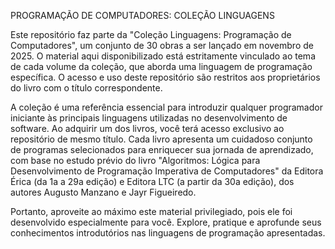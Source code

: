 PROGRAMAÇÃO DE COMPUTADORES: COLEÇÃO LINGUAGENS

Este repositório faz parte da "Coleção Linguagens: Programação de Computadores", um conjunto de 30 obras a ser lançado em novembro de 2025. O material aqui disponibilizado está estritamente vinculado ao tema de cada volume da coleção, que aborda uma linguagem de programação específica. O acesso e uso deste repositório são restritos aos proprietários do livro com o título correspondente.

A coleção é uma referência essencial para introduzir qualquer programador iniciante às principais linguagens utilizadas no desenvolvimento de software. Ao adquirir um dos livros, você terá acesso exclusivo ao repositório de mesmo título. Cada livro apresenta um cuidadoso conjunto de programas selecionados para enriquecer sua jornada de aprendizado, com base no estudo prévio do livro "Algoritmos: Lógica para Desenvolvimento de Programação Imperativa de Computadores" da Editora Érica (da 1a a 29a edição) e Editora LTC (a partir da 30a edição), dos autores Augusto Manzano e Jayr Figueiredo.

Portanto, aproveite ao máximo este material privilegiado, pois ele foi desenvolvido especialmente para você. Explore, pratique e aprofunde seus conhecimentos introdutórios nas linguagens de programação apresentadas.
